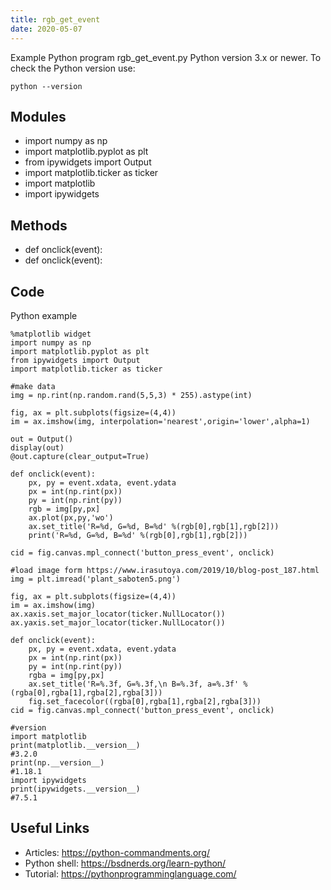 ```yaml
---
title: rgb_get_event
date: 2020-05-07
---
```

Example Python program rgb_get_event.py
Python version 3.x or newer.
To check the Python version use:

    python --version

## Modules

* import numpy as np
* import matplotlib.pyplot as plt
* from ipywidgets import Output
* import matplotlib.ticker as ticker
* import matplotlib
* import ipywidgets

## Methods

* def onclick(event):
* def onclick(event):

## Code

Python example

    %matplotlib widget
    import numpy as np
    import matplotlib.pyplot as plt
    from ipywidgets import Output
    import matplotlib.ticker as ticker
    
    #make data
    img = np.rint(np.random.rand(5,5,3) * 255).astype(int)
    
    fig, ax = plt.subplots(figsize=(4,4))
    im = ax.imshow(img, interpolation='nearest',origin='lower',alpha=1)
    
    out = Output()
    display(out)
    @out.capture(clear_output=True)
    
    def onclick(event):
        px, py = event.xdata, event.ydata
        px = int(np.rint(px))
        py = int(np.rint(py))
        rgb = img[py,px]    
        ax.plot(px,py,'wo')
        ax.set_title('R=%d, G=%d, B=%d' %(rgb[0],rgb[1],rgb[2]))
        print('R=%d, G=%d, B=%d' %(rgb[0],rgb[1],rgb[2]))
        
    cid = fig.canvas.mpl_connect('button_press_event', onclick)
    
    #load image form https://www.irasutoya.com/2019/10/blog-post_187.html
    img = plt.imread('plant_saboten5.png')
    
    fig, ax = plt.subplots(figsize=(4,4))
    im = ax.imshow(img)
    ax.xaxis.set_major_locator(ticker.NullLocator())
    ax.yaxis.set_major_locator(ticker.NullLocator())
    
    def onclick(event):
        px, py = event.xdata, event.ydata
        px = int(np.rint(px))
        py = int(np.rint(py))
        rgba = img[py,px]    
        ax.set_title('R=%.3f, G=%.3f,\n B=%.3f, a=%.3f' %(rgba[0],rgba[1],rgba[2],rgba[3]))
        fig.set_facecolor((rgba[0],rgba[1],rgba[2],rgba[3]))
    cid = fig.canvas.mpl_connect('button_press_event', onclick)
    
    #version
    import matplotlib
    print(matplotlib.__version__)
    #3.2.0
    print(np.__version__)
    #1.18.1
    import ipywidgets
    print(ipywidgets.__version__)
    #7.5.1
     

## Useful Links

- Articles: https://python-commandments.org/
- Python shell: https://bsdnerds.org/learn-python/
- Tutorial: https://pythonprogramminglanguage.com/
